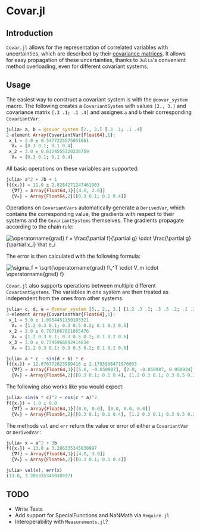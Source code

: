 # Covar.jl

## Introduction
`Covar.jl` allows for the representation of correlated variables with uncertainties,
which are described by their
[covariance matrices](https://en.wikipedia.org/wiki/Covariance_matrix).
It allows for easy propagation of these uncertainties, thanks to `Julia`'s convenient
method overloading, even for different covariant systems.

## Usage
The easiest way to construct a covariant system is with the `@covar_system` macro.
The following creates a `CovariantSystem` with values `[2., 3.]` and covariance
matrix `[.3 .1; .1 .4]` and assignes `a` and `b` their corresponding `CovariantVar`:
```julia
julia> a, b = @covar_system [2., 3.] [.3 .1; .1 .4]
2-element Array{CovariantVar{Float64},1}:
 x_1 = 2.0 ± 0.5477225575051661
  Vₘ = [0.3 0.1; 0.1 0.4]
 x_2 = 3.0 ± 0.6324555320336759
  Vₘ = [0.3 0.1; 0.1 0.4]
```

All basic operations on these variables are supported:
```julia
julia> a^2 + 2b + 1
f({xᵢ}) = 11.0 ± 2.8284271247461903
  {∇⃗f} = Array{Float64,1}[[4.0, 2.0]]
  {Vₘ} = Array{Float64,2}[[0.3 0.1; 0.1 0.4]]
```

Operations on `CovariantVars` automatically generate a `DerivedVar`, which contains
the corresponding value, the gradients with respect to their systems and the
`CovariantSystems` themselves. The gradients propagate according to the chain rule:

<img src="https://latex.codecogs.com/svg.latex?\operatorname{grad}&space;f&space;=&space;\frac{\partial&space;f}{\partial&space;g}&space;\cdot&space;\frac{\partial&space;g}{\partial&space;x_i}&space;\hat&space;e_i" title="\operatorname{grad} f = \frac{\partial f}{\partial g} \cdot \frac{\partial g}{\partial x_i} \hat e_i" />

The error is then calculated with the following formula:

<img src="https://latex.codecogs.com/svg.latex?\sigma_f&space;=&space;\sqrt{\operatorname{grad}&space;f\,^T&space;\cdot&space;V_m&space;\cdot&space;\operatorname{grad}&space;f}" title="\sigma_f = \sqrt{\operatorname{grad} f\,^T \cdot V_m \cdot \operatorname{grad} f}" />

`Covar.jl` also supports operations between multiple different `CovariantSystems`. The
variables in one system are then treated as independent from the ones from other systems:

```julia
julia> c, d, e = @covar_system [5., 2., 3.] [1.2 .3 .1; .3 .5 .2; .1 .2 .6]
3-element Array{CovariantVar{Float64},1}:
 x_1 = 5.0 ± 1.0954451150103321
  Vₘ = [1.2 0.3 0.1; 0.3 0.5 0.2; 0.1 0.2 0.6]
 x_2 = 2.0 ± 0.7071067811865476
  Vₘ = [1.2 0.3 0.1; 0.3 0.5 0.2; 0.1 0.2 0.6]
 x_3 = 3.0 ± 0.7745966692414834
  Vₘ = [1.2 0.3 0.1; 0.3 0.5 0.2; 0.1 0.2 0.6]

julia> a * c - sin(d + b) * e
f({xᵢ}) = 12.876772823989416 ± 2.1793998471976033
  {∇⃗f} = Array{Float64,1}[[5.0, -0.850987], [2.0, -0.850987, 0.958924]]
  {Vₘ} = Array{Float64,2}[[0.3 0.1; 0.1 0.4], [1.2 0.3 0.1; 0.3 0.5 0.2; 0.1 0.2 0.6]]
```

The following also works like you would expect:
```julia
julia> sin(a * c)^2 + cos(c * a)^2
f({xᵢ}) = 1.0 ± 0.0
  {∇⃗f} = Array{Float64,1}[[0.0, 0.0], [0.0, 0.0, 0.0]]
  {Vₘ} = Array{Float64,2}[[0.3 0.1; 0.1 0.4], [1.2 0.3 0.1; 0.3 0.5 0.2; 0.1 0.2 0.6]]
```

The methods `val` and `err` return the value or error of either a `CovariantVar` or `DerivedVar`:
```julia
julia> x = a^2 + 3b
f({xᵢ}) = 13.0 ± 3.286335345030997
  {∇⃗f} = Array{Float64,1}[[4.0, 3.0]]
  {Vₘ} = Array{Float64,2}[[0.3 0.1; 0.1 0.4]]

julia> val(x), err(x)
(13.0, 3.286335345030997)
```

## TODO
* Write Tests
* Add support for SpecialFunctions and NaNMath via `Require.jl`
* Interoperability with `Measurements.jl`?
